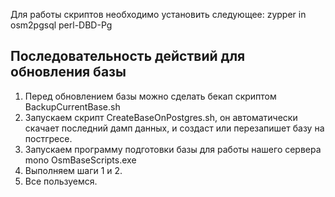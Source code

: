 ﻿Для работы скриптов необходимо установить следующее:
zypper in osm2pgsql perl-DBD-Pg

## Последовательность действий для обновления базы ##

1. Перед обновлением базы можно сделать бекап скриптом BackupCurrentBase.sh
2. Запускаем скрипт CreateBaseOnPostgres.sh, он автоматически скачает последний дамп данных, и создаст или перезапишет базу на постгресе.
3. Запускаем программу подготовки базы для работы нашего сервера mono OsmBaseScripts.exe
4. Выполняем шаги 1 и 2.
5. Все пользуемся.


